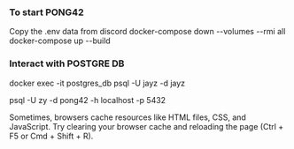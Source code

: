 ### To start PONG42
Copy the .env data from discord
docker-compose down --volumes --rmi all
docker-compose up --build

### Interact with POSTGRE DB
docker exec -it postgres_db psql -U jayz -d jayz

psql -U zy -d pong42 -h localhost -p 5432



Sometimes, browsers cache resources like HTML files, CSS, and JavaScript. 
Try clearing your browser cache and reloading the page (Ctrl + F5 or Cmd + Shift + R).


